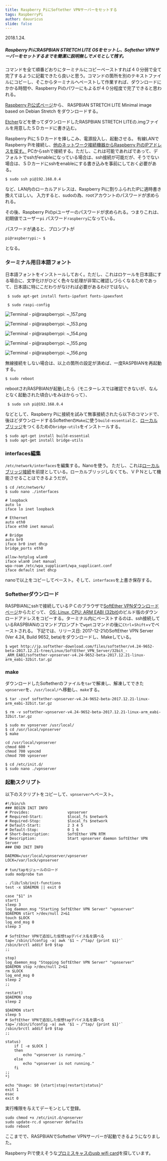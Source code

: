 ```yaml
---
title: Raspberry PiにSoftether VPNサーバーをセットする
tags: RaspberryPi
author: dauuricus
slide: false
---
```


2018.1.24.
##### Raspberry PiにRASPBIAN STRETCH LITE OSをセットし、Softether VPNサーバーをセットするまでを簡潔に説明無しでメモとして残す。

コマンドを全て順番どおりにターミナルにコピーペーストすれば４０分弱で全て完了するように記載できたら良いと思う。コマンドの箇所を別のテキストファイルにコピーし、そこからターミナルへペーストして作業すれば、ダウンロードにかかる時間や、Raspberry Piのパワーにもよるが４０分程度で完了できると思われる。

[Raspberry Pi公式ページ](https://www.raspberrypi.org/downloads/raspbian/)から、
RASPBIAN STRETCH LITE
Minimal image based on Debian Stretch
をダウンロードする。

[Etcher](https://www.raspberrypi.org/documentation/installation/installing-images/README.md)などを使ってダウンロードしたRASPBIAN STRETCH LITEの.imgファイルを用意したＳＤカードに書き込む。

Raspberry PiにＳＤカードを挿しこみ、電源投入し、起動させる。
有線LANでRaspberry Piを接続し、[他のネットワーク接続機器からRaspberry PiのIPアドレスを探す。](https://qiita.com/dauuricus/items/8453e70b54ab64f22f2d#fing)
PCからsshで接続する。ただし、これは可能であればであって、デフォルトでsshがenableになっている場合は、ssh接続が可能だが、そうでない場合は、ＳＤカードにsshをenableにする書き込みを事前にしておく必要がある。

```ruby:PCターミナル
$ sudo ssh pi@192.168.0.4
```

など、LAN内のローカルアドレスは、Raspberry Piに割りふられたIPに適時書き換えてほしい。
入力すると、sudoの為、rootアカウントのパスワードが求められる。

その後、Raspberry Piのpiユーザーのパスワードが求められる。つまりこれは、初期値でユーザー`pi` パスワード`raspberry`になっている。

パスワードが通ると、プロンプトが

```ruby:PCターミナル
pi@raspberrypi:~ $
```
となる。
### ターミナル用日本語フォント
日本語フォントをインストールしておく。ただし、これはロケールを日本語にする場合に、文字化けがひどく色々な処理が非常に確認しづらくなるためであって、日本語に特にこだわりがなければ必要があるわけではない。

```ruby:pi@raspberrypi:~
 $ sudo apt-get install fonts-ipafont fonts-ipaexfont 
```

```ruby:pi@raspberrypi:~
 $ sudo raspi-config 
```

![Terminal - pi@raspberrypi: ~_157.png](https://qiita-image-store.s3.amazonaws.com/0/225786/2d0b6a8d-85e9-3c7c-e0a8-3f1446f042ac.png)


![Terminal - pi@raspberrypi: ~_153.png](https://qiita-image-store.s3.amazonaws.com/0/225786/b7d1c150-f43e-4ad5-68e6-8875f3c16dcd.png)

![Terminal - pi@raspberrypi: ~_154.png](https://qiita-image-store.s3.amazonaws.com/0/225786/b901ee30-8a5d-7580-6409-44c86703b997.png)

![Terminal - pi@raspberrypi: ~_155.png](https://qiita-image-store.s3.amazonaws.com/0/225786/a5e0c7e0-aeb9-246d-c325-0851a8c3b65b.png)

![Terminal - pi@raspberrypi: ~_156.png](https://qiita-image-store.s3.amazonaws.com/0/225786/e5a8ce03-c275-b4d0-806e-b3edea8324d8.png)

無線接続をしない場合は、以上の箇所の設定が済めば、一度RASPBIANを再起動する。

```ruby:pi@raspberrypi:~
$ sudo reboot
```

rebootされRASPBIANが起動したら（モニターレスでは確認できないが、なんとなく起動された頃合いをみはからって）、

```ruby:PCターミナル
 $ sudo ssh pi@192.168.0.4
```

などとして、Raspberry Piに接続を試みて無事接続されたら以下のコマンドで、後ほどダウンロードするSoftetherの`Make`に使う`build-essential`と、[ローカルブリッジ](https://ja.softether.org/4-docs/1-manual/3/3.6#3.6.9_tap_.E3.83.87.E3.83.90.E3.82.A4.E3.82.B9.E3.81.AE.E4.BD.BF.E7.94.A8)をつくるための`bridge-utils`をインストールする。

```ruby:pi@raspberrypi:~
$ sudo apt-get install build-essential
$ sudo apt-get install bridge-utils
```

### interfaces編集
`/etc/network/interfaces`を編集する。Nanoを使う。
ただし、これは[ローカルブリッジ接続](https://ja.softether.org/4-docs/1-manual/3/3.6#3.6.9_tap_.E3.83.87.E3.83.90.E3.82.A4.E3.82.B9.E3.81.AE.E4.BD.BF.E7.94.A8)を前提としている。ローカルブリッジしなくても、ＶＰＮとして機能させることはできるようだが。

```ruby:pi@raspberrypi:~
$ cd /etc/network/
$ sudo nano ./interfaces
```

```ruby:/etc/network/interfaces
# loopback
auto lo
iface lo inet loopback

# Ethernet
auto eth0
iface eth0 inet manual

# Bridge
auto br0
iface br0 inet dhcp
bridge_ports eth0

allow-hotplug wlan0
iface wlan0 inet manual
wpa-roam /etc/wpa_supplicant/wpa_supplicant.conf
iface default inet dhcp
```
nanoで以上をコピーしてペースト。そして、`interfaces`を上書き保存する。

### Softetherダウンロード
RASPBIANにsshで接続しているＰＣのブラウザで[SoftEther VPNダウンロードページ](http://ja.softether.org/5-download)からたどって、
[OS: Linux, CPU: ARM EABI (32bit)](http://www.softether-download.com/ja.aspx?product=softether)のビルド版のダウンロードアドレスをコピーする。ターミナル内にペーストするのは、ssh接続しているRASPBIANのコマンドプロンプトで`wget`コマンドの後に`Ctrl`+`Shift`+`v`でペーストされる。
下記では、リリース日: 2017-12-21のSoftEther VPN Server (Ver 4.24, Build 9652, beta)をダウンロードし、Makeしている。

```ruby:pi@xxx.xxx.xxx.xxx
$ wget http://jp.softether-download.com/files/softether/v4.24-9652-beta-2017.12.21-tree/Linux/SoftEther_VPN_Server/32bit_-_ARM_EABI/softether-vpnserver-v4.24-9652-beta-2017.12.21-linux-arm_eabi-32bit.tar.gz
```

### make
ダウンロードしたSoftetherのファイルを`tar`で解凍し、解凍してできた`vpnserver`を、`/usr/local/`へ移動し、`make`する。

```ruby:pi@raspberrypi
$ tar -zxvf softether-vpnserver-v4.24-9652-beta-2017.12.21-linux-arm_eabi-32bit.tar.gz

$ rm -v softether-vpnserver-v4.24-9652-beta-2017.12.21-linux-arm_eabi-32bit.tar.gz

$ sudo mv vpnserver /usr/local/
$ cd /usr/local/vpnserver
$ make
```

```ruby:pi@raspberrypi
cd /usr/local/vpnserver
chmod 600 *
chmod 700 vpncmd
chmod 700 vpnserver
```
```ruby:pi@raspberrypi
$ cd /etc/init.d/
$ sudo nano ./vpnserver
```
### 起動スクリプト
以下のスクリプトをコピーして、`vpnserver`へペースト。

```
#!/bin/sh
### BEGIN INIT INFO
# Provides:                 vpnserver
# Required-Start:           $local_fs $network
# Required-Stop:            $local_fs $network
# Default-Start:            2 3 4 5
# Default-Stop:             0 1 6
# Short-Description:        SoftEther VPN RTM
# Description:              Start vpnserver daemon SoftEther VPN Server
### END INIT INFO

DAEMON=/usr/local/vpnserver/vpnserver
LOCK=/var/lock/vpnserver

# tun/tapモジュールのロード
sudo modprobe tun

. /lib/lsb/init-functions
test -x $DAEMON || exit 0

case "$1" in
start)
sleep 3
log_daemon_msg "Starting SoftEther VPN Server" "vpnserver"
$DAEMON start >/dev/null 2>&1
touch $LOCK
log_end_msg 0
sleep 3

# SoftEther VPNで追加した仮想tapデバイス名を調べる
tap=`/sbin/ifconfig -a| awk '$1 ~ /^tap/ {print $1}'`
/sbin/brctl addif br0 $tap
;;

stop)
log_daemon_msg "Stopping SoftEther VPN Server" "vpnserver"
$DAEMON stop >/dev/null 2>&1
rm $LOCK
log_end_msg 0
sleep 2
;;

restart)
$DAEMON stop
sleep 2

$DAEMON start
sleep 5
# SoftEther VPNで追加した仮想tapデバイス名を調べる
tap=`/sbin/ifconfig -a| awk '$1 ~ /^tap/ {print $1}'`
/sbin/brctl addif br0 $tap
;;

status)
    if [ -e $LOCK ]
    then
        echo "vpnserver is running."
    else
        echo "vpnserver is not running."
    fi
;;
*)

echo "Usage: $0 {start|stop|restart|status}"
exit 1
esac
exit 0
```
実行権限を与えてデーモンとして登録。

```ruby:pi@raspberrypi
sudo chmod +x /etc/init.d/vpnserver
sudo update-rc.d vpnserver defaults
sudo reboot
```
ここまでで、RASPBIANでSoftether VPNサーバーが起動できるようになりました。

Raspberry Piで使えそうな[プロミスキャスのusb wifi card](https://ja.softether.org/4-docs/3-kb/VPNFAQ003)を探しています。
